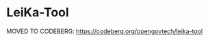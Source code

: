 <!--
SPDX-FileCopyrightText: 2021 codedust

SPDX-License-Identifier: EUPL-1.2
-->

# LeiKa-Tool

MOVED TO CODEBERG: https://codeberg.org/opengovtech/leika-tool
